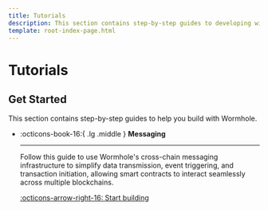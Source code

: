 ```yaml
---
title: Tutorials
description: This section contains step-by-step guides to developing with Wormhole including creating cross-chain contracts and multichain transfers.
template: root-index-page.html
---
```


# Tutorials

## Get Started

This section contains step-by-step guides to help you build with Wormhole.

<div class="grid cards" markdown>

-   :octicons-book-16:{ .lg .middle } **Messaging**

    ---

    Follow this guide to use Wormhole's cross-chain messaging infrastructure to simplify data transmission, event triggering, and transaction initiation, allowing smart contracts to interact seamlessly across multiple blockchains.

    [:octicons-arrow-right-16: Start building](/tutorials/messaging/)

</div>
